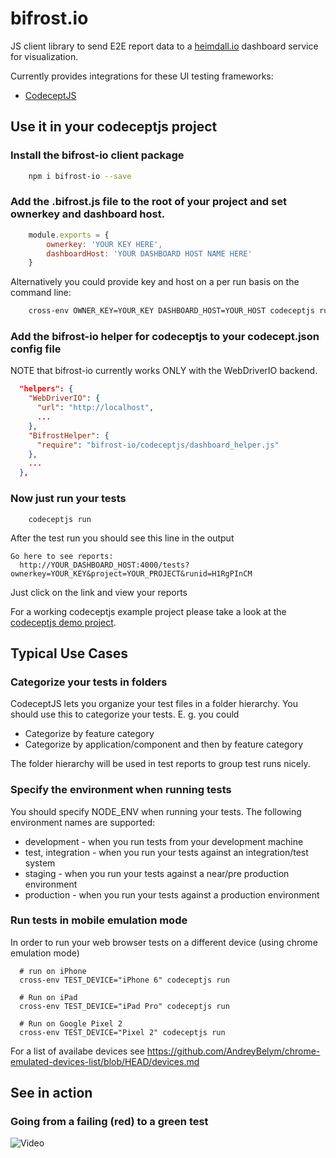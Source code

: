 bifrost.io
====================

JS client library to send E2E report data to a [heimdall.io](https://github.com/hubidu/e2e-reporter-backend) dashboard service for visualization.

Currently provides integrations for these UI testing frameworks:

- [CodeceptJS](https://github.com/Codeception/CodeceptJS)



## Use it in your codeceptjs project

### Install the bifrost-io client package

```bash
    npm i bifrost-io --save
```

### Add the .bifrost.js file to the root of your project and set ownerkey and dashboard host.

```js
    module.exports = {
        ownerkey: 'YOUR KEY HERE', 
        dashboardHost: 'YOUR DASHBOARD HOST NAME HERE'
    }
```

Alternatively you could provide key and host on a per run basis on the command line:

```bash
    cross-env OWNER_KEY=YOUR_KEY DASHBOARD_HOST=YOUR_HOST codeceptjs run
```

### Add the bifrost-io helper for codeceptjs to your codecept.json config file

NOTE that bifrost-io currently works ONLY with the WebDriverIO backend.

```json
  "helpers": {
    "WebDriverIO": {
      "url": "http://localhost",
      ...
    },
    "BifrostHelper": {
      "require": "bifrost-io/codeceptjs/dashboard_helper.js"
    },
    ...
  },
```

### Now just run your tests

```
    codeceptjs run
```

After the test run you should see this line in the output

```
Go here to see reports:
  http://YOUR_DASHBOARD_HOST:4000/tests?ownerkey=YOUR_KEY&project=YOUR_PROJECT&runid=H1RgPInCM
```

Just click on the link and view your reports

For a working codeceptjs example project please take a look at the [codeceptjs demo project](./examples/codeceptjs).

## Typical Use Cases

### Categorize your tests in folders

CodeceptJS lets you organize your test files in a folder hierarchy. You should use this to categorize your tests.
E. g. you could

  - Categorize by feature category
  - Categorize by application/component and then by feature category

The folder hierarchy will be used in test reports to group test runs nicely.

### Specify the environment when running tests

You should specify NODE_ENV when running your tests. The following environment names are
supported:

  - development - when you run tests from your development machine
  - test, integration - when you run your tests against an integration/test system
  - staging - when you run your tests against a near/pre production environment
  - production - when you run your tests against a production environment

### Run tests in mobile emulation mode

In order to run your web browser tests on a different device (using chrome emulation mode)

```
  # run on iPhone
  cross-env TEST_DEVICE="iPhone 6" codeceptjs run 

  # Run on iPad
  cross-env TEST_DEVICE="iPad Pro" codeceptjs run 

  # Run on Google Pixel 2
  cross-env TEST_DEVICE="Pixel 2" codeceptjs run 
```

For a list of availabe devices see https://github.com/AndreyBelym/chrome-emulated-devices-list/blob/HEAD/devices.md

## See in action

### Going from a failing (red) to a green test

![Video](./doc/going-from-red-to-green-test.gif)

